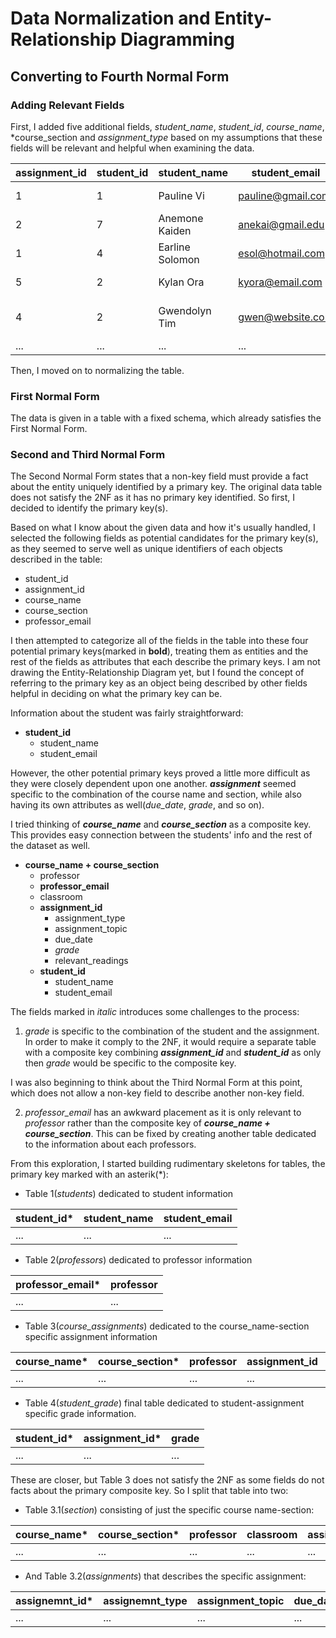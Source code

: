 # Data Normalization and Entity-Relationship Diagramming

## Converting to Fourth Normal Form

### Adding Relevant Fields

First, I added five additional fields, *student_name*, *student_id*, *course_name*, *course_section and *assignment_type* based on my assumptions that these fields will be relevant and helpful when examining the data.

| assignment_id | student_id | student_name | student_email | course_name | course_section | due_date | professor | assignment_type | assignment_topic | classroom | grade | relevant_reading | professor_email |
| :- | - | - | - | - | - | - | - | - | - | - | - | - | - |
| 1 | 1 | Pauline Vi | pauline@gmail.com | Database Design | A | 23.02.21 | Melvin | Data normalization | Quiz 1 | WWH 101 | 80 | Deumlich Chapter 3 | l.melvin@foo.edu |
| 2 | 7 | Anemone Kaiden | anekai@gmail.edu | Computer Programming | R | 18.11.21 | Logston | Single table queries | Midterm | 60FA 314  | 25 | Dümmlers Chapter 11 | e.logston@foo.edu |
| 1 | 4 | Earline Solomon | esol@hotmail.com | Database Design | C | 23.02.21 | Melvin | Data normalization | Quiz 1 | WWH 101 | 75 | Deumlich Chapter 3 | l.melvin@foo.edu |
| 5 | 2 | Kylan Ora | kyora@email.com | Computer Programming | A | 05.05.21 | Logston | Python and pandas | Quiz 2 | 60FA 314 | 92 | Dümmlers Chapter 14 | e.logston@foo.edu |
| 4 | 2 | Gwendolyn Tim | gwen@website.com | Excel Spreadsheets | B | 04.07.21 | Nevarez | Spreadsheet aggregate functions | Workshop | WWH 201 | 65 | Zehnder Page 87 | i.nevarez@foo.edu |
| ... | ... | ... | ... | ... | ... | ... | ... | ... | ... | ... | ... | ... |

Then, I moved on to normalizing the table.

### First Normal Form

The data is given in a table with a fixed schema, which already satisfies the First Normal Form.

### Second and Third Normal Form

The Second Normal Form states that a non-key field must provide a fact about the entity uniquely identified by a primary key. The original data table does not satisfy the 2NF as it has no primary key identified. So first, I decided to identify the primary key(s).

Based on what I know about the given data and how it's usually handled, I selected the following fields as potential candidates for the primary key(s), as they seemed to serve well as unique identifiers of each objects described in the table:
* student_id
* assignment_id
* course_name
* course_section
* professor_email

I then attempted to categorize all of the fields in the table into these four potential primary keys(marked in **bold**), treating them as entities and the rest of the fields as attributes that each describe the primary keys. I am not drawing the Entity-Relationship Diagram yet, but I found the concept of referring to the primary key as an object being described by other fields helpful in deciding on what the primary key can be.

Information about the student was fairly straightforward:

* **student_id**
    * student_name
    * student_email

However, the other potential primary keys proved a little more difficult as they were closely dependent upon one another. ***assignment*** seemed specific to the combination of the course name and section, while also having its own attributes as well(*due_date*, *grade*, and so on).

I tried thinking of ***course_name*** and ***course_section*** as a composite key. This provides easy connection between the students' info and the rest of the dataset as well.

* **course_name + course_section**
    * professor
    * **professor_email**
    * classroom
    * **assignment_id**
        * assignment_type
        * assignment_topic
        * due_date
        * *grade*
        * relevant_readings
    * **student_id**
        * student_name
        * student_email


The fields marked in *italic* introduces some challenges to the process:
1. *grade* is specific to the combination of the student and the assignment. In order to make it comply to the 2NF, it would require a separate table with a composite key combining ***assignment_id*** and ***student_id*** as only then *grade* would be specific to the composite key.

I was also beginning to think about the Third Normal Form at this point, which does not allow a non-key field to describe another non-key field. 

2. *professor_email* has an awkward placement as it is only relevant to *professor* rather than the composite key of ***course_name + course_section***. This can be fixed by creating another table dedicated to the information about each professors.

From this exploration, I started building rudimentary skeletons for tables, the primary key marked with an asterik(*):
* Table 1(*students*) dedicated to student information

| student_id* | student_name | student_email |
| :- | - | - |
| ... | ... | ... |

* Table 2(*professors*) dedicated to professor information

| professor_email* | professor |
| :- | - |
| ... | ... |

* Table 3(*course_assignments*) dedicated to the course_name-section specific assignment information

| course_name* | course_section* | professor | assignment_id | classroom | assignment_type | assignment_topic | due_date | relevant_readings |
| :- | - | - | - | - | - | - | - | - |
| ... | ... | ... | ... | ... | ... | ... | ... | ... |

* Table 4(*student_grade*) final table dedicated to student-assignment specific grade information.

| student_id* | assignment_id* | grade |
| :- | - | - |
| ... | ... | ... |

These are closer, but Table 3 does not satisfy the 2NF as some fields do not facts about the primary composite key. So I split that table into two:

* Table 3.1(*section*) consisting of just the specific course name-section:

| course_name* | course_section* | professor | classroom | assignment_id | 
| :- | - | - | - | - |
| ... | ... | ... | ... | ... |

* And Table 3.2(*assignments*) that describes the specific assignment:

| assignemnt_id* | assignemnt_type | assignment_topic | due_date | relevant_readings | 
| :- | - | - | - | - |
| ... | ... | ... | ... | ... |